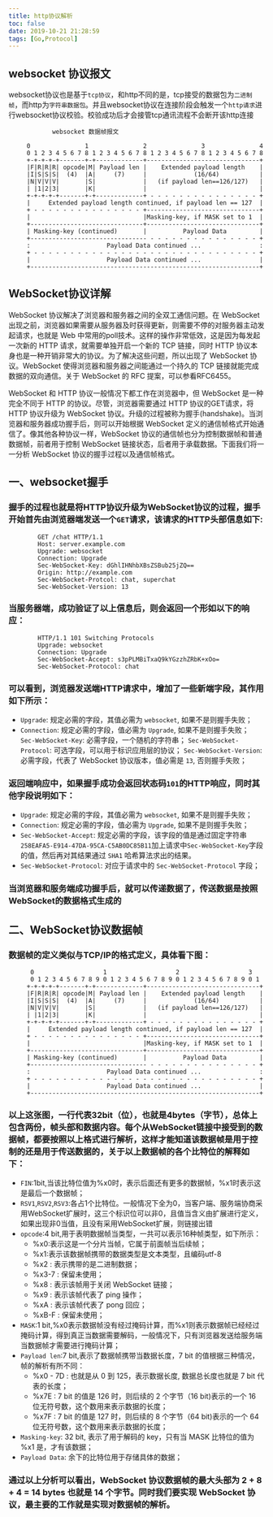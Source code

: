 ```yaml
---
title: http协议解析
toc: false
date: 2019-10-21 21:28:59
tags: [Go,Protocol]
---
```



## websocket 协议报文
websocket协议也是基于`tcp协议`，和http不同的是，tcp接受的数据包为`二进制帧`，而http为`字符串数据包`。并且websocket协议在连接阶段会触发一个`http请求`进行websocket协议校验。校验成功后才会接管tcp通讯流程不会断开该http连接

```
			websocket 数据帧报文

     0               1               2               3               4
     0 1 2 3 4 5 6 7 8 1 2 3 4 5 6 7 8 1 2 3 4 5 6 7 8 1 2 3 4 5 6 7 8
     +-+-+-+-+-------+-+-------------+-------------------------------+
     |F|R|R|R| opcode|M| Payload len |    Extended payload length    |
     |I|S|S|S|  (4)  |A|     (7)     |             (16/64)           |
     |N|V|V|V|       |S|             |   (if payload len==126/127)   |
     | |1|2|3|       |K|             |                               |
     +-+-+-+-+-------+-+-------------+ - - - - - - - - - - - - - - - +
     |     Extended payload length continued, if payload len == 127  |
     + - - - - - - - - - - - - - - - +-------------------------------+
     |                               |Masking-key, if MASK set to 1  |
     +-------------------------------+-------------------------------+
     | Masking-key (continued)       |          Payload Data         |
     +-------------------------------- - - - - - - - - - - - - - - - +
     :                     Payload Data continued ...                :
     + - - - - - - - - - - - - - - - - - - - - - - - - - - - - - - - +
     |                     Payload Data continued ...                |
     +---------------------------------------------------------------+

```

## WebSocket协议详解
WebSocket 协议解决了浏览器和服务器之间的全双工通信问题。在 WebSocket 出现之前，浏览器如果需要从服务器及时获得更新，则需要不停的对服务器主动发起请求，也就是 Web 中常用的poll技术。这样的操作非常低效，这是因为每发起一次新的 HTTP 请求，就需要单独开启一个新的 TCP 链接，同时 HTTP 协议本身也是一种开销非常大的协议。为了解决这些问题，所以出现了 WebSocket 协议。WebSocket 使得浏览器和服务器之间能通过一个持久的 TCP 链接就能完成数据的双向通信。关于 WebSocket 的 RFC 提案，可以参看RFC6455。

WebSocket 和 HTTP 协议一般情况下都工作在浏览器中，但 WebSocket 是一种完全不同于 HTTP 的协议。尽管，浏览器需要通过 HTTP 协议的GET请求，将 HTTP 协议升级为 WebSocket 协议。升级的过程被称为握手(handshake)。当浏览器和服务器成功握手后，则可以开始根据 WebSocket 定义的通信帧格式开始通信了。像其他各种协议一样，WebSocket 协议的通信帧也分为控制数据帧和普通数据帧，前者用于控制 WebSocket 链接状态，后者用于承载数据。下面我们将一一分析 WebSocket 协议的握手过程以及通信帧格式。
## 一、websocket握手
### 握手的过程也就是将HTTP协议升级为WebSocket协议的过程，握手开始首先由浏览器端发送一个`GET`请求，该请求的HTTP头部信息如下:
```http
        GET /chat HTTP/1.1
        Host: server.example.com
        Upgrade: websocket
        Connection: Upgrade
        Sec-WebSocket-Key: dGhlIHNhbXBsZSBub25jZQ==
        Origin: http://example.com
        Sec-WebSocket-Protcol: chat, superchat
        Sec-WebSocket-Version: 13
```
### 当服务器端，成功验证了以上信息后，则会返回一个形如以下的响应：
```http
        HTTP/1.1 101 Switching Protocols
        Upgrade: websocket
        Connection: Upgrade
        Sec-WebSocket-Accept: s3pPLMBiTxaQ9kYGzzhZRbK+xOo=
        Sec-WebSocket-Protocol: chat
```
### 可以看到，浏览器发送端HTTP请求中，增加了一些新端字段，其作用如下所示：
- `Upgrade`: 规定必需的字段，其值必需为 `websocket`, 如果不是则握手失败；
- `Connection`: 规定必需的字段，值必需为 `Upgrade`, 如果不是则握手失败；
`Sec-WebSocket-Key`: 必需字段，一个随机的字符串；
`Sec-WebSocket-Protocol`: 可选字段，可以用于标识应用层的协议；
`Sec-WebSocket-Version`: 必需字段，代表了 WebSocket 协议版本，值必需是 `13`, 否则握手失败；
### 返回端响应中，如果握手成功会返回状态码`101`的HTTP响应，同时其他字段说明如下：
- `Upgrade`: 规定必需的字段，其值必需为 `websocket`, 如果不是则握手失败；
- `Connection`: 规定必需的字段，值必需为 `Upgrade`, 如果不是则握手失败；
- `Sec-WebSocket-Accept`: 规定必需的字段，该字段的值是通过固定字符串`258EAFA5-E914-47DA-95CA-C5AB0DC85B11`加上请求中`Sec-WebSocket-Key`字段的值，然后再对其结果通过 `SHA1` 哈希算法求出的结果。
- `Sec-WebSocket-Protocol`: 对应于请求中的 `Sec-WebSocket-Protocol` 字段；
### 当浏览器和服务端成功握手后，就可以传递数据了，传送数据是按照WebSocket的数据格式生成的
## 二、WebSocket协议数据帧
### 数据帧的定义类似与TCP/IP的格式定义，具体看下图：
```
      0                   1                   2                   3
      0 1 2 3 4 5 6 7 8 9 0 1 2 3 4 5 6 7 8 9 0 1 2 3 4 5 6 7 8 9 0 1
     +-+-+-+-+-------+-+-------------+-------------------------------+
     |F|R|R|R| opcode|M| Payload len |    Extended payload length    |
     |I|S|S|S|  (4)  |A|     (7)     |             (16/64)           |
     |N|V|V|V|       |S|             |   (if payload len==126/127)   |
     | |1|2|3|       |K|             |                               |
     +-+-+-+-+-------+-+-------------+ - - - - - - - - - - - - - - - +
     |     Extended payload length continued, if payload len == 127  |
     + - - - - - - - - - - - - - - - +-------------------------------+
     |                               |Masking-key, if MASK set to 1  |
     +-------------------------------+-------------------------------+
     | Masking-key (continued)       |          Payload Data         |
     +-------------------------------- - - - - - - - - - - - - - - - +
     :                     Payload Data continued ...                :
     + - - - - - - - - - - - - - - - - - - - - - - - - - - - - - - - +
     |                     Payload Data continued ...                |
     +---------------------------------------------------------------+
```
### 以上这张图，一行代表32bit（位），也就是4bytes（字节），总体上包含两份，帧头部和数据内容。每个从WebSocket链接中接受到的数据帧，都要按照以上格式进行解析，这样才能知道该数据帧是用于控制的还是用于传送数据的，关于以上数据帧的各个比特位的解释如下：
- `FIN`:1bit,当该比特位值为%x0时，表示后面还有更多的数据帧，%x1时表示这是最后一个数据帧；
-  `RSV1`,`RSV2`,`RSV3`:各占1个比特位。一般情况下全为0，当客户端、服务端协商采用WebSocket扩展时，这三个标识位可以非0，且值当含义由扩展进行定义，如果出现非0当值，且没有采用WebSocket扩展，则链接出错
- `opcode`:4 bit,用于表明数据帧当类型，一共可以表示16种帧类型，如下所示：
    - %x0:表示这是一个分片当帧，它属于前面帧当后续帧；
    - %x1:表示该数据帧携带的数据类型是文本类型，且编码utf-8
    - %x2 : 表示携带的是二进制数据；
    - %x3-7 : 保留未使用；
    - %x8 : 表示该帧用于关闭 WebSocket 链接；
    - %x9 : 表示该帧代表了 ping 操作；
    - %xA : 表示该帧代表了 pong 回应；
    - %xB-F : 保留未使用；
- `MASK`:1 bit,%x0表示数据帧没有经过掩码计算，而%x1则表示数据帧已经经过掩码计算，得到真正当数据需要解码，一般情况下，只有浏览器发送给服务端当数据帧才需要进行掩码计算；
- `Payload len`:7 bit,表示了数据帧携带当数据长度，7 bit 的值根据三种情况，帧的解析有所不同：
    - %x0 - 7D : 也就是从 0 到 125，表示数据长度, 数据总长度也就是 7 bit 代表的长度；
    - %x7E : 7 bit 的值是 126 时，则后续的 2 个字节（16 bit)表示的一个 16 位无符号数，这个数用来表示数据的长度；
    - %x7F : 7 bit 的值是 127 时，则后续的 8 个字节（64 bit)表示的一个 64 位无符号数，这个数用来表示数据的长度；
 - `Masking-key`: 32 bit, 表示了用于解码的 key，只有当 MASK 比特位的值为 %x1 是，才有该数据；   
- `Payload Data`: 余下的比特位用于存储具体的数据；
### 通过以上分析可以看出，WebSocket 协议数据帧的最大头部为 2 + 8 + 4 = 14 bytes 也就是 14 个字节。同时我们要实现 WebSocket 协议，最主要的工作就是实现对数据帧的解析。